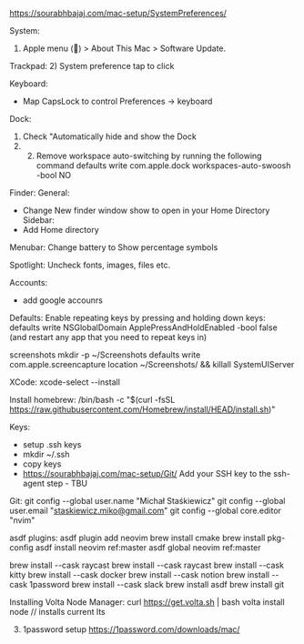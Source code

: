 https://sourabhbajaj.com/mac-setup/SystemPreferences/




System:
1) Apple menu () > About This Mac > Software Update.

Trackpad:
2) System preference tap to click

Keyboard:
- Map CapsLock to control Preferences -> keyboard

Dock:
1) Check "Automatically hide and show the Dock
2) 2) Remove workspace auto-switching by running the following command
defaults write com.apple.dock workspaces-auto-swoosh -bool NO

Finder:
General:
- Change New finder window show to open in your Home Directory
Sidebar:
- Add Home directory

Menubar:
Change battery to Show percentage symbols

Spotlight:
Uncheck fonts, images, files etc.

Accounts:
- add google accounrs

Defaults:
Enable repeating keys by pressing and holding down keys: defaults write NSGlobalDomain ApplePressAndHoldEnabled -bool false (and restart any app that you need to repeat keys in)

screenshots
mkdir -p ~/Screenshots
defaults write com.apple.screencapture location ~/Screenshots/ && killall SystemUIServer



XCode:
xcode-select --install


Install homebrew:
/bin/bash -c "$(curl -fsSL https://raw.githubusercontent.com/Homebrew/install/HEAD/install.sh)"

Keys:
- setup .ssh keys
- mkdir ~/.ssh
- copy keys
- https://sourabhbajaj.com/mac-setup/Git/ Add your SSH key to the ssh-agent step - TBU


Git:
git config --global user.name "Michał Staśkiewicz"
git config --global user.email "staskiewicz.miko@gmail.com"
git config --global core.editor "nvim"

asdf plugins:
asdf plugin add neovim
brew install cmake
brew install pkg-config
asdf install neovim ref:master
asdf global neovim ref:master



brew install --cask raycast
brew install --cask raycast
brew install --cask kitty
brew install --cask docker
brew install --cask notion
brew install --cask 1password
brew install --cask slack
brew install asdf
brew install git

Installing Volta Node Manager:
curl https://get.volta.sh | bash
volta install node // installs current lts

3) 1password setup
https://1password.com/downloads/mac/






